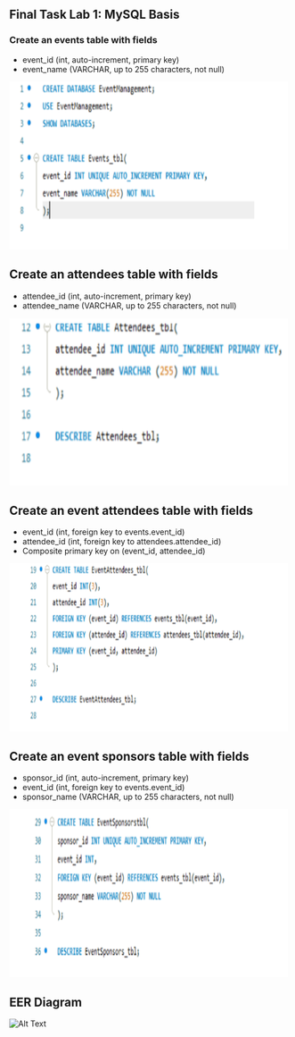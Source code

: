 ##  Final Task Lab 1: MySQL Basis

### Create an events table with fields

- event_id (int, auto-increment, primary key)
- event_name (VARCHAR, up to 255 characters, not null)
<img src="Images/create table events1.png" alt="Alt Text" width="500" height="300">

## Create an attendees table with fields
- attendee_id (int, auto-increment, primary key)
- attendee_name (VARCHAR, up to 255 characters, not null)
<img src="Images/tableattendees1.png" alt="Alt Text" width="500" height="300">

## Create an event attendees table with fields
- event_id (int, foreign key to events.event_id)
- attendee_id (int, foreign key to attendees.attendee_id)
- Composite primary key on (event_id, attendee_id)
<img src="Images/attendeesforeign.png" alt="Alt Text" width="500" height="300">

## Create an event sponsors table with fields
- sponsor_id (int, auto-increment, primary key)
- event_id (int, foreign key to events.event_id)
- sponsor_name (VARCHAR, up to 255 characters, not null)
<img src="Images/sponnsors.png" alt="Alt Text" width="500" height="300">

## EER Diagram
<img src="FImages/eer.png" alt="Alt Text" width="500" height="300">

